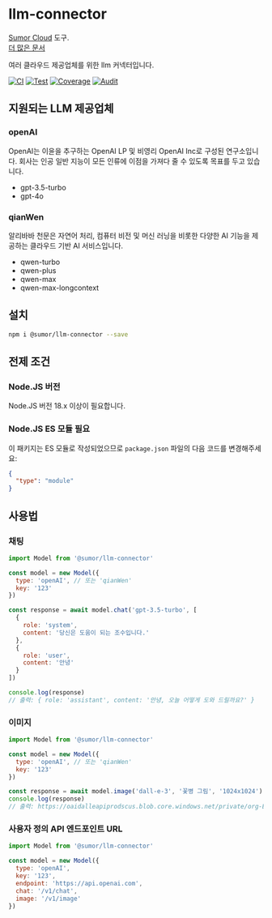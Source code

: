 # llm-connector

[Sumor Cloud](https://sumor.cloud) 도구.  
[더 많은 문서](https://sumor.cloud/llm-connector)

여러 클라우드 제공업체를 위한 llm 커넥터입니다.

[![CI](https://github.com/sumor-cloud/llm-connector/actions/workflows/ci.yml/badge.svg)](https://github.com/sumor-cloud/llm-connector/actions/workflows/ci.yml)
[![Test](https://github.com/sumor-cloud/llm-connector/actions/workflows/ut.yml/badge.svg)](https://github.com/sumor-cloud/llm-connector/actions/workflows/ut.yml)
[![Coverage](https://github.com/sumor-cloud/llm-connector/actions/workflows/coverage.yml/badge.svg)](https://github.com/sumor-cloud/llm-connector/actions/workflows/coverage.yml)
[![Audit](https://github.com/sumor-cloud/llm-connector/actions/workflows/audit.yml/badge.svg)](https://github.com/sumor-cloud/llm-connector/actions/workflows/audit.yml)

## 지원되는 LLM 제공업체

### openAI

OpenAI는 이윤을 추구하는 OpenAI LP 및 비영리 OpenAI Inc로 구성된 연구소입니다. 회사는 인공 일반 지능이 모든 인류에 이점을 가져다 줄 수 있도록 목표를 두고 있습니다.

- gpt-3.5-turbo
- gpt-4o

### qianWen

알리바바 천문은 자연어 처리, 컴퓨터 비전 및 머신 러닝을 비롯한 다양한 AI 기능을 제공하는 클라우드 기반 AI 서비스입니다.

- qwen-turbo
- qwen-plus
- qwen-max
- qwen-max-longcontext

## 설치

```bash
npm i @sumor/llm-connector --save
```

## 전제 조건

### Node.JS 버전

Node.JS 버전 18.x 이상이 필요합니다.

### Node.JS ES 모듈 필요

이 패키지는 ES 모듈로 작성되었으므로 `package.json` 파일의 다음 코드를 변경해주세요:

```json
{
  "type": "module"
}
```

## 사용법

### 채팅

```javascript
import Model from '@sumor/llm-connector'

const model = new Model({
  type: 'openAI', // 또는 'qianWen'
  key: '123'
})

const response = await model.chat('gpt-3.5-turbo', [
  {
    role: 'system',
    content: '당신은 도움이 되는 조수입니다.'
  },
  {
    role: 'user',
    content: '안녕'
  }
])

console.log(response)
// 출력: { role: 'assistant', content: '안녕, 오늘 어떻게 도와 드릴까요?' }
```

### 이미지

```javascript
import Model from '@sumor/llm-connector'

const model = new Model({
  type: 'openAI', // 또는 'qianWen'
  key: '123'
})

const response = await model.image('dall-e-3', '꽃병 그림', '1024x1024')
console.log(response)
// 출력: https://oaidalleapiprodscus.blob.core.windows.net/private/org-B7O45Q0iSubrkWb...
```

### 사용자 정의 API 엔드포인트 URL

```javascript
import Model from '@sumor/llm-connector'

const model = new Model({
  type: 'openAI',
  key: '123',
  endpoint: 'https://api.openai.com',
  chat: '/v1/chat',
  image: '/v1/image'
})
```
